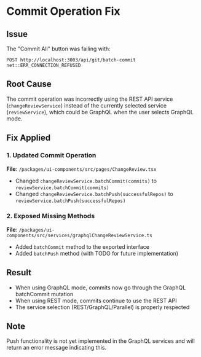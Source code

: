 # Commit Operation Fix

## Issue
The "Commit All" button was failing with:
```
POST http://localhost:3003/api/git/batch-commit net::ERR_CONNECTION_REFUSED
```

## Root Cause
The commit operation was incorrectly using the REST API service (`changeReviewService`) instead of the currently selected service (`reviewService`), which could be GraphQL when the user selects GraphQL mode.

## Fix Applied

### 1. Updated Commit Operation
**File**: `/packages/ui-components/src/pages/ChangeReview.tsx`
- Changed `changeReviewService.batchCommit(commits)` to `reviewService.batchCommit(commits)`
- Changed `changeReviewService.batchPush(successfulRepos)` to `reviewService.batchPush(successfulRepos)`

### 2. Exposed Missing Methods
**File**: `/packages/ui-components/src/services/graphqlChangeReviewService.ts`
- Added `batchCommit` method to the exported interface
- Added `batchPush` method (with TODO for future implementation)

## Result
- When using GraphQL mode, commits now go through the GraphQL batchCommit mutation
- When using REST mode, commits continue to use the REST API
- The service selection (REST/GraphQL/Parallel) is properly respected

## Note
Push functionality is not yet implemented in the GraphQL services and will return an error message indicating this.